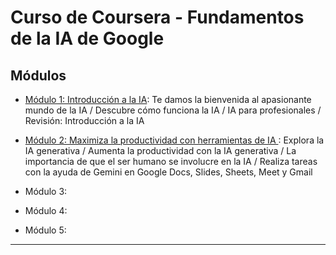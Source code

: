 # Curso de Coursera - Fundamentos de la IA de Google

## Módulos

- [Módulo 1: Introducción a la IA](https://github.com/eugenia1984/IA/blob/main/coursera-fundamentos-de-ia-google/modulo-01.md): Te damos la bienvenida al apasionante mundo de la IA / Descubre cómo funciona la IA / IA para profesionales / Revisión: Introducción a la IA

- [Módulo 2: Maximiza la productividad con herramientas de IA ](https://github.com/eugenia1984/IA/blob/main/coursera-fundamentos-de-ia-google/modulo-02.md): Explora la IA generativa / Aumenta la productividad con la IA generativa / La importancia de que el ser humano se involucre en la IA / Realiza tareas con la ayuda de Gemini en Google Docs, Slides, Sheets, Meet y Gmail

- Módulo 3:

- Módulo 4:

- Módulo 5:

---
